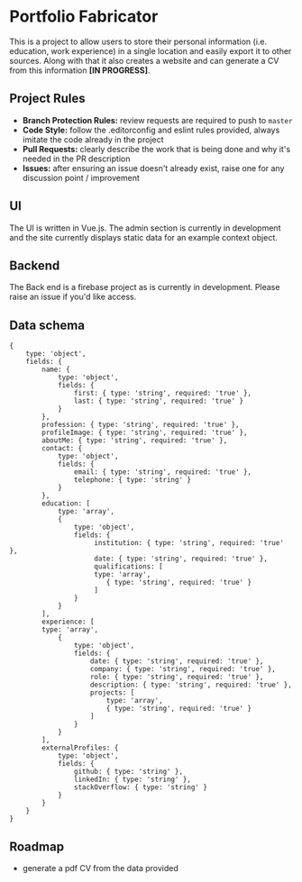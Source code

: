 # Portfolio Fabricator

This is a project to allow users to store their personal information (i.e. education, work experience) in a single location and easily export it to other sources. Along with that it also creates a website and can generate a CV from this information **[IN PROGRESS]**.

## Project Rules
- **Branch Protection Rules:** review requests are required to push to `master`
- **Code Style:** follow the .editorconfig and eslint rules provided, always imitate the code already in the project
- **Pull Requests:** clearly describe the work that is being done and why it's needed in the PR description
- **Issues:** after ensuring an issue doesn't already exist, raise one for any discussion point / improvement

## UI
The UI is written in Vue.js. The admin section is currently in development and the site currently displays static data for an example context object.

## Backend
The Back end is a firebase project as is currently in development. Please raise an issue if you'd like access.

## Data schema

```
{
	type: 'object',
	fields: {
		name: {
			type: 'object',
			fields: {
				first: { type: 'string', required: 'true' },
				last: { type: 'string', required: 'true' }
			}
		},
		profession: { type: 'string', required: 'true' },
		profileImage: { type: 'string', required: 'true' },
		aboutMe: { type: 'string', required: 'true' },
		contact: {
			type: 'object',
			fields: {
				email: { type: 'string', required: 'true' },
				telephone: { type: 'string' }
			}
		},
		education: [
			type: 'array', 
			{
				type: 'object',
				fields: {
					 institution: { type: 'string', required: 'true' },
					 date: { type: 'string', required: 'true' },
					 qualifications: [
					 type: 'array',
						{ type: 'string', required: 'true' }
					 ]
				}
			}
		],
		experience: [
		type: 'array',
			{
				type: 'object',
				fields: {
					date: { type: 'string', required: 'true' },
					company: { type: 'string', required: 'true' },
					role: { type: 'string', required: 'true' },
					description: { type: 'string', required: 'true' },
					projects: [
						type: 'array',
						{ type: 'string', required: 'true' }
					]
				}
			}  
		],
		externalProfiles: {
			type: 'object',
			fields: {
				github: { type: 'string' },
				linkedIn: { type: 'string' },
				stackOverflow: { type: 'string' }
			}
		}
	}
}
```

## Roadmap
- generate a pdf CV from the data provided
